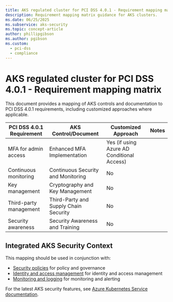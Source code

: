 ```yaml
---
title: AKS regulated cluster for PCI DSS 4.0.1 - Requirement mapping matrix
description: Requirement mapping matrix guidance for AKS clusters.
ms.date: 06/25/2025
ms.subservice: aks-security
ms.topic: concept-article
author: phillipgibson
ms.author: pgibson
ms.custom:
  - pci-dss
  - compliance
---
```


# AKS regulated cluster for PCI DSS 4.0.1 - Requirement mapping matrix

This document provides a mapping of AKS controls and documentation to PCI DSS 4.0.1 requirements, including customized approaches where applicable.

| PCI DSS 4.0.1 Requirement | AKS Control/Document | Customized Approach | Notes |
|--------------------------|---------------------|--------------------|-------|
| MFA for admin access     | Enhanced MFA Implementation | Yes (if using Azure AD Conditional Access) |  |
| Continuous monitoring    | Continuous Security and Monitoring | No |  |
| Key management           | Cryptography and Key Management | No |  |
| Third-party management   | Third-Party and Supply Chain Security | No |  |
| Security awareness       | Security Awareness and Training | No |  |


## Integrated AKS Security Context

This mapping should be used in conjunction with:
- [Security policies](pci-dss-policy.md) for policy and governance
- [Identity and access management](pci-dss-identity.md) for identity and access management
- [Monitoring and logging](pci-dss-monitor.md) for monitoring and alerting

For the latest AKS security features, see [Azure Kubernetes Service documentation](/azure/aks/).

